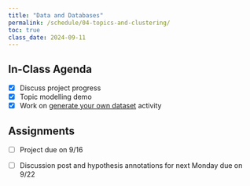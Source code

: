 ```yaml
---
title: "Data and Databases"
permalink: /schedule/04-topics-and-clustering/
toc: true
class_date: 2024-09-11
---
```


## In-Class Agenda

- [x] Discuss project progress
- [x] Topic modelling demo
- [x] Work on [generate your own dataset](https://lucianli123.github.io/is310-culture-as-data-2024/dataset-creation) activity

## Assignments

- [ ] Project due on 9/16
- [ ] Discussion post and hypothesis annotations for next Monday due on 9/22

